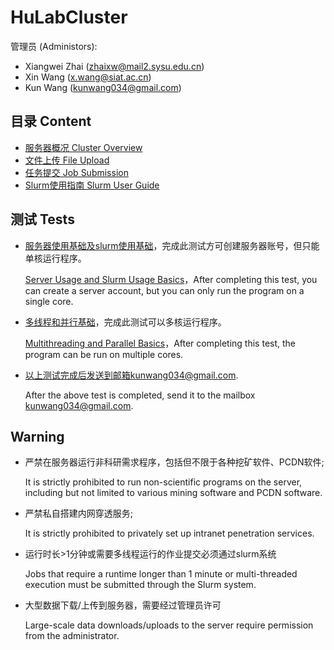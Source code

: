 # HuLabCluster
管理员 (Administors):
- Xiangwei Zhai (zhaixw@mail2.sysu.edu.cn)
- Xin Wang (x.wang@siat.ac.cn)
- Kun Wang (kunwang034@gmail.com)
## 目录 Content
- [服务器概况 Cluster Overview](./docs/1.%20%E6%9C%8D%E5%8A%A1%E5%99%A8%E6%A6%82%E5%86%B5.md)
- [文件上传 File Upload](./docs/2.%20%E6%96%87%E4%BB%B6%E4%B8%8A%E4%BC%A0.md)
- [任务提交 Job Submission](./docs/3.%20%E4%BB%BB%E5%8A%A1%E6%8F%90%E4%BA%A4.md)
- [Slurm使用指南 Slurm User Guide](./docs/4.%20slurm%E7%94%A8%E6%88%B7%E6%8C%87%E5%8D%97.rst)

## 测试 Tests
- [服务器使用基础及slurm使用基础](./test/1.%20%E6%9C%8D%E5%8A%A1%E5%99%A8%E5%8F%8Aslurm%E4%BD%BF%E7%94%A8%E5%9F%BA%E7%A1%80.md)，完成此测试方可创建服务器账号，但只能单核运行程序。
  
    [Server Usage and Slurm Usage Basics](./test/1.%20%E6%9C%8D%E5%8A%A1%E5%99%A8%E5%8F%8Aslurm%E4%BD%BF%E7%94%A8%E5%9F%BA%E7%A1%80.md)，After completing this test, you can create a server account, but you can only run the program on a single core.
- [多线程和并行基础](./test/2.%20%E5%A4%9A%E7%BA%BF%E7%A8%8B%E5%92%8C%E5%B9%B6%E8%A1%8C%E5%9F%BA%E7%A1%80.md)，完成此测试可以多核运行程序。
  
    [Multithreading and Parallel Basics](./test/2.%20%E5%A4%9A%E7%BA%BF%E7%A8%8B%E5%92%8C%E5%B9%B6%E8%A1%8C%E5%9F%BA%E7%A1%80.md)，After completing this test, the program can be run on multiple cores.

- 以上测试完成后发送到邮箱kunwang034@gmail.com. 
    
    After the above test is completed, send it to the mailbox kunwang034@gmail.com.
## Warning
- 严禁在服务器运行非科研需求程序，包括但不限于各种挖矿软件、PCDN软件; 
  
    It is strictly prohibited to run non-scientific programs on the server, including but not limited to various mining software and PCDN software.
- 严禁私自搭建内网穿透服务; 

    It is strictly prohibited to privately set up intranet penetration services.

- 运行时长>1分钟或需要多线程运行的作业提交必须通过slurm系统

    Jobs that require a runtime longer than 1 minute or multi-threaded execution must be submitted through the Slurm system.

- 大型数据下载/上传到服务器，需要经过管理员许可

    Large-scale data downloads/uploads to the server require permission from the administrator.